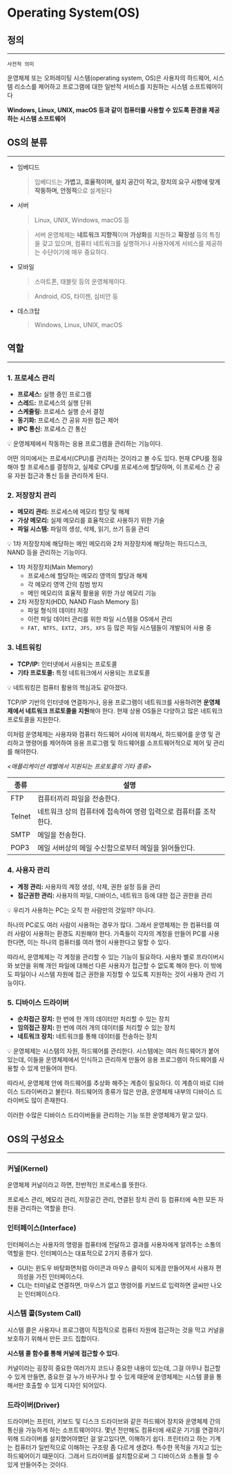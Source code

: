 # Operating System(OS)

## 정의

---

`사전적 의미`

운영체제 또는 오퍼레이팅 시스템(operating system, OS)은 사용자의 하드웨어, 시스템 리소스를 제어하고 프로그램에 대한 일반적 서비스를 지원하는 시스템 소프트웨어이다

**************************************Windows, Linux, UNIX, macOS 등과 같이 컴퓨터를 사용할 수 있도록 환경을 제공하는 시스템 소프트웨어**************************************

## OS의 분류

---

- 임베디드
    
    > 임베디드는 **가볍고, 효율적이며, 설치 공간이 작고, 장치의 요구 사항에 맞게 작동하며, 안정적**으로 설계된다
    > 
- 서버
    
    > Linux, UNIX, Windows, macOS 등
    > 
    
    > 서버 운영체제는 **네트워크 지향적**이며 **가상화**를 지원하고 **확장성** 등의 특징을 갖고 있으며, 컴퓨터 네트워크를 실행하거나 사용자에게 서비스를 제공하는 수단이기에 매우 중요하다.
    > 
- 모바일
    
    > 스마트폰, 태블릿 등의 운영체제이다.
    > 
    
    > Android, iOS, 타이젠, 심비안 등
    > 
- 데스크탑
    
    > Windows, Linux, UNIX, macOS
    > 

## 역할

---

### **1. 프로세스 관리**

- **프로세스:** 실행 중인 프로그램
- **스레드:** 프로세스의 실행 단위
- **스케줄링:** 프로세스 실행 순서 결정
- **동기화:** 프로세스 간 공유 자원 접근 제어
- **IPC 통신:** 프로세스 간 통신

<aside>
💡 운영체제에서 작동하는 응용 프로그램을 관리하는 기능이다.

어떤 의미에서는 프로세서(CPU)를 관리하는 것이라고 볼 수도 있다. 현재 CPU를 점유해야 할 프로세스를 결정하고, 실제로 CPU를 프로세스에 할당하며, 이 프로세스 간 공유 자원 접근과 통신 등을 관리하게 된다.

</aside>

### **2. 저장장치 관리**

- **메모리 관리:** 프로세스에 메모리 할당 및 해제
- **가상 메모리:** 실제 메모리를 효율적으로 사용하기 위한 기술
- **파일 시스템:** 파일의 생성, 삭제, 읽기, 쓰기 등을 관리

<aside>
💡 1차 저장장치에 해당하는 메인 메모리와 2차 저장장치에 해당하는 하드디스크, NAND 등을 관리하는 기능이다.

- 1차 저장장치(Main Memory)
    - 프로세스에 할당하는 메모리 영역의 할당과 해제
    - 각 메모리 영역 간의 침범 방지
    - 메인 메모리의 효율적 활용을 위한 가상 메모리 기능
- 2차 저장장치(HDD, NAND Flash Memory 등)
    - 파일 형식의 데이터 저장
    - 이런 파일 데이터 관리를 위한 파일 시스템을 OS에서 관리
    - `FAT, NTFS, EXT2, JFS, XFS` 등 많은 파일 시스템들이 개발되어 사용 중
</aside>

### **3. 네트워킹**

- **TCP/IP:** 인터넷에서 사용되는 프로토콜
- **기타 프로토콜:** 특정 네트워크에서 사용되는 프로토콜

<aside>
💡 네트워킹은 컴퓨터 활용의 핵심과도 같아졌다.

TCP/IP 기반의 인터넷에 연결하거나, 응용 프로그램이 네트워크를 사용하려면 **운영체제에서 네트워크 프로토콜을 지원**해야 한다. 현재 상용 OS들은 다양하고 많은 네트워크 프로토콜을 지원한다.

이처럼 운영체제는 사용자와 컴퓨터 하드웨어 사이에 위치해서, 하드웨어를 운영 및 관리하고 명령어를 제어하여 응용 프로그램 및 하드웨어를 소프트웨어적으로 제어 및 관리를 해야한다.

*<애플리케이션 레벨에서 지원되는 프로토콜의 기타 종류>*

| 종류 | 설명 |
| --- | --- |
| FTP | 컴퓨터끼리 파일을 전송한다. |
| Telnet | 네트워크 상의 컴퓨터에 접속하여 명령 입력으로 컴퓨터를 조작한다. |
| SMTP | 메일을 전송한다. |
| POP3 | 메일 서버상의 메일 수신함으로부터 메일을 읽어들인다. |
</aside>

### **4. 사용자 관리**

- **계정 관리:** 사용자의 계정 생성, 삭제, 권한 설정 등을 관리
- **접근권한 관리:** 사용자의 파일, 디바이스, 네트워크 등에 대한 접근 권한을 관리

<aside>
💡 우리가 사용하는 PC는 오직 한 사람만의 것일까? 아니다.

하나의 PC로도 여러 사람이 사용하는 경우가 많다. 그래서 운영체제는 한 컴퓨터를 여러 사람이 사용하는 환경도 지원해야 한다. 가족들이 각자의 계정을 만들어 PC를 사용한다면, 이는 하나의 컴퓨터를 여러 명이 사용한다고 말할 수 있다.

따라서, 운영체제는 각 계정을 관리할 수 있는 기능이 필요하다. 사용자 별로 프라이버시와 보안을 위해 개인 파일에 대해선 다른 사용자가 접근할 수 없도록 해야 한다. 이 밖에도 파일이나 시스템 자원에 접근 권한을 지정할 수 있도록 지원하는 것이 사용자 관리 기능이다.

</aside>

### **5. 디바이스 드라이버**

- **순차접근 장치:** 한 번에 한 개의 데이터만 처리할 수 있는 장치
- **임의접근 장치:** 한 번에 여러 개의 데이터를 처리할 수 있는 장치
- **네트워크 장치:** 네트워크를 통해 데이터를 전송하는 장치

<aside>
💡 운영체제는 시스템의 자원, 하드웨어를 관리한다. 시스템에는 여러 하드웨어가 붙어있는데, 이들을 운영체제에서 인식하고 관리하게 만들어 응용 프로그램이 하드웨어를 사용할 수 있게 만들어야 한다.

따라서, 운영체제 안에 하드웨어를 추상화 해주는 계층이 필요하다. 이 계층이 바로 디바이스 드라이버라고 불린다. 하드웨어의 종류가 많은 만큼, 운영체제 내부의 디바이스 드라이버도 많이 존재한다.

이러한 수많은 디바이스 드라이버들을 관리하는 기능 또한 운영체제가 맡고 있다.

</aside>

## OS의 구성요소

---

### **커널(Kernel)**

운영체제 커널이라고 하면, 전반적인 프로세스를 뜻한다. 

프로세스 관리, 메모리 관리, 저장공간 관리, 연결된 장치 관리 등 컴퓨터에 속한 모든 자원을 관리하는 역할을 한다.

### **인터페이스(Interface)**

인터페이스는 사용자의 명령을 컴퓨터에 전달하고 결과를 사용자에게 알려주는 소통의 역할을 한다. 인터페이스는 대표적으로 2가지 종류가 있다. 

- GUI는 윈도우 바탕화면처럼 아이콘과 마우스 클릭이 되게끔 만들어져서 사용자 편의성을 가진 인터페이스다.
- CLI는 터미널로 연결하면, 마우스가 없고 명령어를 키보드로 입력하면 글씨만 나오는 인터페이스다.

### **시스템 콜(System Call)**

시스템 콜은 사용자나 프로그램이 직접적으로 컴퓨터 자원에 접근하는 것을 막고 커널을 보호하기 위해서 만든 코드 집합이다. 

**시스템 콜 함수를 통해 커널에 접근할 수 있다.** 

커널이라는 굉장히 중요한 여러가지 코드나 중요한 내용이 있는데, 그걸 아무나 접근할 수 있게 만들면, 중요한 걸 누가 바꾸거나 할 수 있게 때문에 운영체제는 시스템 콜을 통해서만 호출할 수 있게 디자인 되어있다.

### **드라이버(Driver)**

드라이버는 프린터, 키보드 및 디스크 드라이브와 같은 하드웨어 장치와 운영체제 간의 통신을 가능하게 하는 소프트웨어이다. 몇년 전만해도 컴퓨터에 새로운 기기를 연결하기 위해 드라이버를 설치했어야했던 걸 알고있다면, 이해하기 쉽다. 프린터라고 하는 기계는 컴퓨터가 일반적으로 이해하는 구조랑 좀 다르게 생겼다. 특수한 목적을 가지고 있는 하드웨어이기 떄문이다. 그래서 드라이버를 설치함으로써 그 디바이스와 소통을 할 수 있게 만들어주는 것이다.